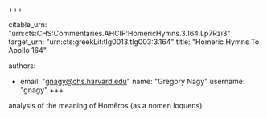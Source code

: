 +++


citable_urn: "urn:cts:CHS:Commentaries.AHCIP:HomericHymns.3.164.Lp7Rzi3"
target_urn: "urn:cts:greekLit:tlg0013.tlg003:3.164"
title: "Homeric Hymns To Apollo 164"

authors:
- email: "gnagy@chs.harvard.edu"
  name: "Gregory Nagy"
  username: "gnagy"
+++

<p>analysis of the meaning of Homēros (as a nomen loquens)</p>